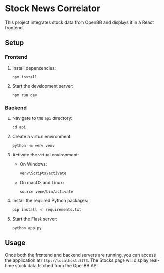 # Stock News Correlator

This project integrates stock data from OpenBB and displays it in a React frontend.

## Setup

### Frontend

1. Install dependencies:
   ```
   npm install
   ```

2. Start the development server:
   ```
   npm run dev
   ```

### Backend

1. Navigate to the `api` directory:
   ```
   cd api
   ```

2. Create a virtual environment:
   ```
   python -m venv venv
   ```

3. Activate the virtual environment:
   - On Windows:
     ```
     venv\Scripts\activate
     ```
   - On macOS and Linux:
     ```
     source venv/bin/activate
     ```

4. Install the required Python packages:
   ```
   pip install -r requirements.txt
   ```

5. Start the Flask server:
   ```
   python app.py
   ```

## Usage

Once both the frontend and backend servers are running, you can access the application at `http://localhost:5173`. The Stocks page will display real-time stock data fetched from the OpenBB API.